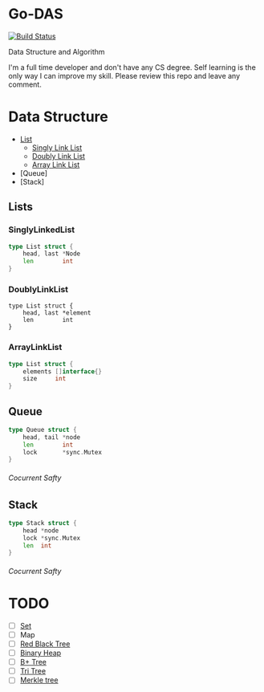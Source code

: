 # Go-DAS

[![Build Status](https://travis-ci.org/Wen777/go-DSA.svg?branch=master)](https://travis-ci.org/Wen777/go-DSA)

Data Structure and Algorithm

I'm a full time developer and don't have any CS degree. Self learning is the only way I can improve my skill.
Please review this repo and leave any comment.

# Data Structure

- [List](#lists)
    - [Singly Link List](#singlylinkedlist)
    - [Doubly Link List](#doublylinklist)
    - [Array Link List](#arraylinklist)
- [Queue]
- [Stack]

## Lists

### SinglyLinkedList

```go
type List struct {
    head, last *Node
    len        int
}
```

### DoublyLinkList

```golang
type List struct {
    head, last *element
    len        int
}
```

### ArrayLinkList

```go
type List struct {
    elements []interface{}
    size     int
}
```

## Queue

```go
type Queue struct {
    head, tail *node
    len        int
    lock       *sync.Mutex
}
```

###### Cocurrent Safty

## Stack

```go
type Stack struct {
    head *node
    lock *sync.Mutex
    len  int
}
```

###### Cocurrent Safty

# TODO

* [ ] [Set](https://en.wikipedia.org/wiki/Set_(abstract_data_type))
* [ ] Map
* [ ] [Red Black Tree](https://en.wikipedia.org/wiki/Red%E2%80%93black_tree)
* [ ] [Binary Heap](https://en.wikipedia.org/wiki/Binary_heap)
* [ ] [B+ Tree](https://en.wikipedia.org/wiki/B%2B_tree)
* [ ] [Tri Tree](https://en.wikipedia.org/wiki/Trie)
* [ ] [Merkle tree](https://en.wikipedia.org/wiki/Merkle_tree)
